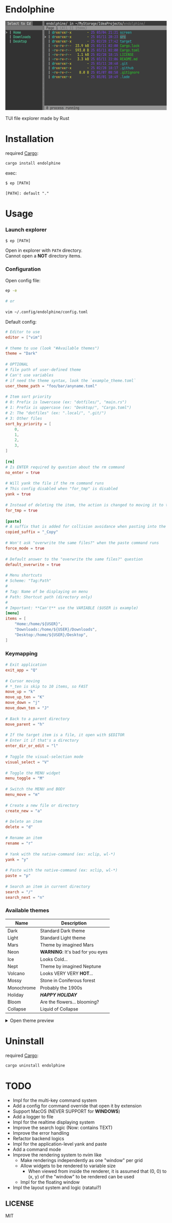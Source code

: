 # Endolphine

![Endolphine](./screen/endolphine.png)

TUI file explorer made by Rust

# Installation

required [Cargo](https://www.rust-lang.org/tools/install):

```sh
cargo install endolphine
```

exec:

```
$ ep [PATH]

[PATH]: default "."
```

# Usage

### Launch explorer

```
$ ep [PATH]
```

Open in explorer with `PATH` directory.  
Cannot open a **NOT** directory items.

### Configuration

Open config file:

```sh
ep -e

# or

vim ~/.config/endolphine/config.toml
```

Default config:

```toml
# Editor to use
editor = ["vim"]

# theme to use (look "#Available themes")
theme = "Dark"

# OPTIONAL
# file path of user-defined theme
# Can't use variables
# if need the theme syntax, look the `example_theme.toml`
user_theme_path = "foo/bar/anyname.toml"

# Item sort priority
# 0: Prefix is lowercase (ex: "dotfiles/", "main.rs")
# 1: Prefix is uppercase (ex: "Desktop/", "Cargo.toml")
# 2: The "dotfiles" (ex: ".local/", ".git/")
# 3: Other files
sort_by_priority = [
    0,
    1,
    2,
    3,
]

[rm]
# Is ENTER required by question about the rm command
no_enter = true

# Will yank the file if the rm command runs
# This config disabled when "for_tmp" is disabled
yank = true

# Instead of deleting the item, the action is changed to moving it to the tmp_dir
for_tmp = true

[paste]
# A suffix that is added for collision avoidance when pasting into the same dir
copied_suffix = "_Copy"

# Won't ask "overwrite the same files?" when the paste command runs
force_mode = true

# Default answer to the "overwrite the same files?" question
default_overwrite = true

# Menu shortcuts
# Scheme: "Tag:Path"
#
# Tag: Name of be displaying on menu
# Path: Shortcut path (directory only)
#
# Important: **Can't** use the VARIABLE ($USER is example)
[menu]
items = [
    "Home:/home/${USER}",
    "Downloads:/home/${USER}/Downloads",
    "Desktop:/home/${USER}/Desktop",
]
```

### Keymapping

```toml
# Exit application
exit_app = "Q"

# Cursor moving
# *_ten is skip to 10 items, so FAST
move_up = "k"
move_up_ten = "K"
move_down = "j"
move_down_ten = "J"

# Back to a parent directory
move_parent = "h"

# If the target item is a file, it open with $EDITOR
# Enter it if that's a directory
enter_dir_or_edit = "l"

# Toggle the visual-selection mode
visual_select = "V"

# Toggle the MENU widget
menu_toggle = "M"

# Switch the MENU and BODY
menu_move = "m"

# Create a new file or directory
create_new = "a"

# Delete an item
delete = "d"

# Rename an item
rename = "r"

# Yank with the native-command (ex: xclip, wl-*)
yank = "y"

# Paste with the native-command (ex: xclip, wl-*)
paste = "p"

# Search an item in current directory
search = "/"
search_next = "n"
```

### Available themes

| Name       | Description                        |
| ---------- | ---------------------------------- |
| Dark       | Standard Dark theme                |
| Light      | Standard Light theme               |
| Mars       | Theme by imagined Mars             |
| Neon       | **WARNING**: It's bad for you eyes |
| Ice        | Looks Cold...                      |
| Nept       | Theme by imagined Neptune          |
| Volcano    | Looks VERY VERY **HOT**...         |
| Mossy      | Stone in Coniferous forest         |
| Monochrome | Probably the 1900s                 |
| Holiday    | **_HAPPY HOLIDAY_**                |
| Bloom      | Are the flowers... blooming?       |
| Collapse   | Liquid of Collapse                 |

<details><summary>Open theme preview</summary>

#### Dark

![Dark](screen/dark.png)

#### Light

![Light](screen/light.png)

#### Mars

![Mars](screen/mars.png)

#### Neon

![Neon](screen/neon.png)

#### Ice

![Ice](screen/ice.png)

#### Nept

![Nept](screen/nept.png)

#### Volcano

![Volcano](screen/volcano.png)

#### Mossy

![Mossy](screen/mossy.png)

#### Monochrome

![Monochrome](screen/monochrome.png)

#### Holiday

![Holiday](screen/holiday.png)

#### Bloom

![Bloom](screen/bloom.png)

#### Collapse

![Collapse](screen/collapse.png)

</details>

# Uninstall

required [Cargo](https://www.rust-lang.org/tools/install):

```sh
cargo uninstall endolphine
```

# TODO

- Impl for the multi-key command system
- Add a config for command override that open it by extension
- Support MacOS (NEVER SUPPORT for **WINDOWS**)
- Add a logger to file
- Impl for the realtime displaying system
- Improve the search logic (Now: contains TEXT)
- Improve the error handling
- Refactor backend logics
- Impl for the application-level yank and paste
- Add a command mode
- Improve the rendering system to nvim like
  - Make renderings independently as one "window" per grid
  - Allow widgets to be rendered to variable size
    - When viewed from inside the renderer, it is assumed that (0, 0) to (x, y) of the "window" to be rendered can be used
  - Impl for the floating window
- Impl the layout system and logic (ratatui?)

## LICENSE

MIT
